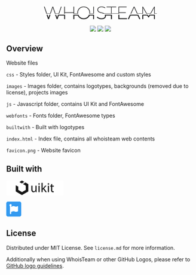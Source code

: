 <p align="center"><img width=60% src="https://github.com/whois-team/brand/blob/master/png/whoisteam_black.png"></p>

<p align="center"><a href="https://getuikit.com/"><img src="https://img.shields.io/badge/UI%20Kit-3.0.0%20rc24-blue.svg"></a>  <a href="https://fontawesome.com/"><img src="https://img.shields.io/badge/FontAwesome-5.5.0-blue.svg"></a>  <a href="https://opensource.org/licenses/MIT"><img src="https://img.shields.io/github/license/whois-team/website.svg?style=flat"></a></p>


## Overview

Website files

`css` - Styles folder, UI Kit, FontAwesome and custom styles

`images` - Images folder, contains logotypes, backgrounds (removed due to license), projects images

`js` - Javascript folder, contains UI Kit and FontAwesome

`webfonts` - Fonts folder, FontAwesome types

`builtwith` - Built with logotypes

`index.html` - Index file, contains all whoisteam web contents

`favicon.png` - Website favicon


## Built with

<a href="https://getuikit.com/"><img height=40px src="https://github.com/whois-team/website/blob/master/builtwith/uikit.png"></a>

<a href="https://fontawesome.com/"><img height=40px src="https://github.com/whois-team/website/blob/master/builtwith/fontawesome.png"></a>


## License

Distributed under MIT License. See `license.md` for more information.

Additionally when using WhoisTeam or other GitHub Logos, please refer to [GitHub logo guidelines](https://github.com/logos).